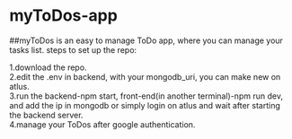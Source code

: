# myToDos-app

##myToDos is an easy to manage ToDo app, where you can manage your tasks list.
steps to set up the repo:  

1.download the repo.  
2.edit the .env in backend, with your mongodb_uri, you can make new on atlus.  
3.run the backend-npm start, front-end(in another terminal)-npm run dev, and add the ip in mongodb or simply login on atlus and wait after starting the backend server.  
4.manage your ToDos after google authentication.  
